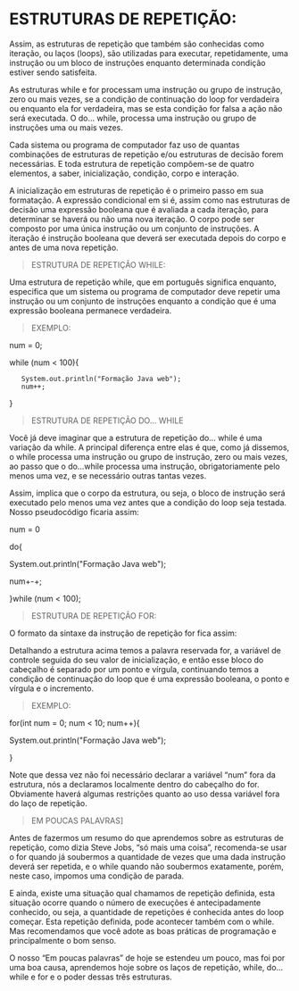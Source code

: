 # ESTRUTURAS DE REPETIÇÃO:

Assim, as estruturas de repetição que também são conhecidas como iteração, ou laços (loops), são utilizadas para executar, repetidamente, uma instrução ou um bloco 
de instruções enquanto determinada condição estiver sendo satisfeita.

As estruturas while e for processam uma instrução ou grupo de instrução, zero ou mais vezes, se a condição de continuação do loop for verdadeira ou 
enquanto ela for verdadeira, mas se esta condição for falsa a ação não será executada. O do… while, processa uma instrução ou grupo de instruções uma ou mais vezes.

Cada sistema ou programa de computador faz uso de quantas combinações de estruturas de repetição e/ou estruturas de decisão forem necessárias. 
E toda estrutura de repetição compõem-se de quatro elementos, a saber, inicialização, condição, corpo e interação.

A inicialização em estruturas de repetição é o primeiro passo em sua formatação. A expressão condicional em si é, assim como nas estruturas de decisão uma expressão booleana que é avaliada a cada iteração, para determinar se haverá ou não uma nova iteração. O corpo pode ser composto por uma única instrução ou um conjunto de instruções. A iteração é instrução booleana que deverá ser executada depois do corpo e antes de uma nova repetição.

> ESTRUTURA DE REPETIÇÃO WHILE:

Uma estrutura de repetição while, que em português significa enquanto, especifica que um sistema ou programa de computador deve repetir uma instrução 
ou um conjunto de instruções enquanto a condição que é uma expressão booleana permanece verdadeira.

> EXEMPLO:

num = 0;

while (num < 100){

       System.out.println("Formação Java web");
       num++;
       
}


> ESTRUTURA DE REPETIÇÃO DO… WHILE

Você já deve imaginar que a estrutura de repetição do… while é uma variação da while. 
A principal diferença entre elas é que, como já dissemos, o while processa uma instrução ou grupo de instrução, zero ou mais vezes, ao passo que o do…while 
processa uma instrução, obrigatoriamente pelo menos uma vez, e se necessário outras tantas vezes.

Assim, implica que o corpo da estrutura, ou seja, o bloco de instrução será executado pelo menos uma vez 
antes que a condição do loop seja testada. Nosso pseudocódigo ficaria assim:

num = 0

do{

   System.out.println("Formação Java web");
   
   num+-+;
   
}while (num < 100);


> ESTRUTURA DE REPETIÇÃO FOR:

O formato da sintaxe da instrução de repetição for fica assim:

Detalhando a estrutura acima temos a palavra reservada for, a variável de controle seguida do seu valor de inicialização,
e então esse bloco do cabeçalho é separado por um ponto e vírgula, 
continuando temos a condição de continuação do loop que é uma expressão booleana, o ponto e vírgula e o incremento.

> EXEMPLO:

for(int num = 0; num < 10; num++){

   System.out.println("Formação Java web");
   
} 

Note que dessa vez não foi necessário declarar a variável “num” fora da estrutura, nós a declaramos localmente dentro do cabeçalho do for. 
Obviamente haverá algumas restrições quanto ao uso dessa variável fora do laço de repetição.

> EM POUCAS PALAVRAS]

Antes de fazermos um resumo do que aprendemos sobre as estruturas de repetição, como dizia Steve Jobs, “só mais uma coisa”, recomenda-se 
usar o for quando já soubermos a quantidade de vezes que uma dada instrução deverá ser repetida, 
e o while quando não soubermos exatamente, porém, neste caso, impomos uma condição de parada.

E ainda, existe uma situação qual chamamos de repetição definida, esta situação ocorre quando o número de execuções é antecipadamente conhecido, ou seja, 
a quantidade de repetições é conhecida antes do loop começar.
Esta repetição definida, pode acontecer também com o while. 
Mas recomendamos que você adote as boas práticas de programação e principalmente o bom senso.

O nosso “Em poucas palavras” de hoje se estendeu um pouco, mas foi por uma boa causa, aprendemos hoje sobre os laços de repetição, while, do…while e for 
e o poder dessas três estruturas. 
